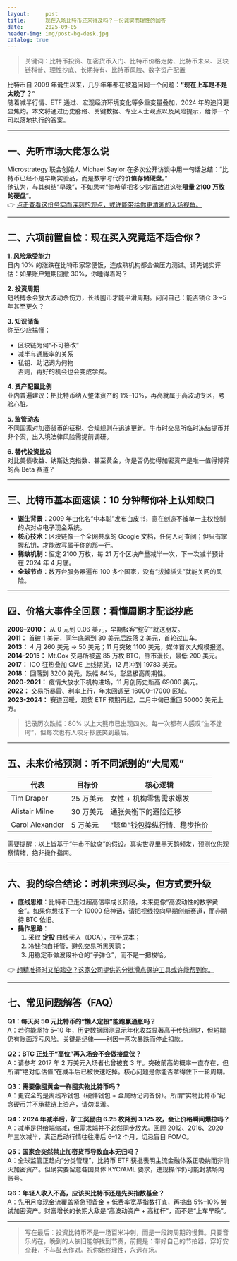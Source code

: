 ```yaml
---
layout:     post
title:      现在入场比特币还来得及吗？一份诚实而理性的回答
date:       2025-09-05
header-img: img/post-bg-desk.jpg
catalog: true
---
```


> 关键词：比特币投资、加密货币入门、比特币价格走势、比特币未来、区块链科普、理性抄底、长期持有、比特币风险、数字资产配置

比特币自 2009 年诞生以来，几乎年年都在被追问同一个问题：**“现在上车是不是太晚了？”**  
随着减半行情、ETF 通过、宏观经济环境变化等多重变量叠加，2024 年的追问更显焦灼。本文将通过历史脉络、关键数据、专业人士观点以及风险提示，给你一个可以落地执行的答案。

---

## 一、先听市场大佬怎么说

Microstrategy 联合创始人 Michael Saylor 在多次公开访谈中用一句话总结：“比特币已经不是早期实验品，而是数字时代的**价值存储硬盘**。”  
他认为，与其纠结“早晚”，不如思考“你希望把多少财富放进这张**限量 2100 万枚的硬盘**”。  
👉 [点击查看这份务实而深刻的观点，或许能带给你更清晰的入场视角。](https://okxdog.com/)

---

## 二、六项前置自检：现在买入究竟适不适合你？

**1. 风险承受能力**  
日内 10% 的涨跌在比特币家常便饭，连成熟机构都会做压力测试。请先诚实评估：如果账户短期回撤 30%，你睡得着吗？

**2. 投资周期**  
短线搏杀会放大波动杀伤力，长线囤币才能平滑周期。问问自己：能否锁仓 3～5 年甚至更久？

**3. 知识储备**  
你至少应搞懂：  
- 区块链为何“不可篡改”  
- 减半与通胀率的关系  
- 私钥、助记词为何物  
否则，再好的机会也会变成学费。

**4. 资产配置比例**  
业内普遍建议：把比特币纳入整体资产的 1%–10%，再高就属于高波动专区，考验心脏。

**5. 监管动态**  
不同国家对加密货币的征税、合规规则在迅速更新。牛市时交易所临时冻结提币并非个案，出入境法律风险需提前调研。

**6. 替代投资比较**  
对比美债收益、纳斯达克指数、甚至黄金，你是否仍觉得加密资产是唯一值得博弈的高 Beta 赛道？

---

## 三、比特币基本面速读：10 分钟帮你补上认知缺口

- **诞生背景**：2009 年由化名“中本聪”发布白皮书，意在创造不被单一主权控制的点对点电子现金系统。  
- **核心技术**：区块链像一个全网共享的 Google 文档，任何人可查阅；但只有掌握私钥，才能改写属于你的那一行。  
- **稀缺机制**：恒定 2100 万枚，每 21 万个区块产量减半一次，下一次减半预计在 2024 年 4 月底。  
- **全球节点**：数万台服务器遍布 100 多个国家，没有“拔掉插头”就能关网的风险。

---

## 四、价格大事件全回顾：看懂周期才配谈抄底

**2009–2010：** 从 0 元到 0.06 美元，早期极客“挖矿”就送朋友。  
**2011：** 首破 1 美元，同年底飙到 30 美元后跌落 2 美元，首轮过山车。  
**2013：** 4 月 260 美元 → 50 美元；11 月突破 1100 美元，媒体首次大规模报道。  
**2014–2015：** Mt.Gox 交易所被盗 85 万枚 BTC，熊市漫长，最低 200 美元。  
**2017：**  ICO 狂热叠加 CME 上线期货，12 月冲到 19783 美元。  
**2018：** 回落到 3200 美元，跌幅 84%，彰显极高周期性。  
**2020-2021：** 疫情大放水下机构进场，11 月创历史新高 69000 美元。  
**2022：** 交易所暴雷、利率上行，年末回调至 16000–17000 区域。  
**2023-2024：** 赛道回暖，现货 ETF 预期再起，二月中旬已重回 50000 美元上方。  

> 记录历次跌幅：80% 以上大熊市已出现四次。每一次都有人感叹“生不逢时”，但每次也有人咬牙抄底笑到最后。

---

## 五、未来价格预测：听不同派别的“大局观”

| 代表 | 目标价 | 核心逻辑 |
|------|--------|----------|
| Tim Draper | 25 万美元 | 女性 + 机构零售需求爆发 |
| Alistair Milne | 30 万美元 | 通胀失衡下的避险迁移 |
| Carol Alexander | 5 万美元 | “鲸鱼”钱包操纵行情、稳步抬价 |

需要提醒：以上皆基于“牛市不缺席”的假设。真实世界里黑天鹅频发，预测仅供观察情绪，绝非操作指南。

---

## 六、**我的综合结论：时机未到尽头，但方式要升级**

- **底线思维**：比特币已走过超高倍率成长阶段，未来更像“高波动性的数字黄金”。如果你想找下一个 10000 倍神话，请把视线投向早期创新赛道，而非期待 BTC 依旧。  
- **操作思路**：  
  1. 采取 **定投** 曲线买入（DCA），拉平成本；  
  2. 冷钱包自托管，避免交易所黑天鹅；  
  3. 用稳定币做波段补仓的“子弹仓”，而不是一把梭哈。  

👉 [想精准择时又怕踏空？这家公司提供的分批滑点保护工具或许能帮到你。](https://okxdog.com/)

---

## 七、常见问题解答（FAQ）

**Q1：每天买 50 元比特币的“懒人定投”能跑赢通胀吗？**  
A：若你能坚持 5–10 年，历史数据回测显示年化收益显著高于传统理财，但短期仍有账面浮亏风险。关键是纪律——别因一两次暴跌而停止扣款。

**Q2：BTC 正处于“高位”再入场会不会做接盘侠？**  
A：请参考 2017 年 2 万美元入场者也曾被套 3 年。突破前高的概率一直存在，但所谓“绝对低估值”在减半后已被快速吃掉。核心问题是你能否拿得住下一轮周期。

**Q3：需要像囤黄金一样囤实物比特币吗？**  
A：更安全的是离线冷钱包（硬件钱包 + 金属助记词备份）。所谓“实物比特币”纪念硬币并不承载链上资产，请勿混淆。

**Q4：2024 年减半后，矿工奖励由 6.25 枚降到 3.125 枚，会让价格瞬间爆拉吗？**  
A：减半是供给端缩减，但需求端并不必然同步放大。回顾 2012、2016、2020 年三次减半，真正启动行情往往滞后 6–12 个月，切忌盲目 FOMO。

**Q5：国家会突然禁止加密货币导致血本无归吗？**  
A：全球监管正趋向“分类管理”，比特币 ETF 获批表明主流金融体系正吸纳而非消灭加密资产。但确实要留意各国具体 KYC/AML 要求，违规操作仍可能封禁场内账号。

**Q6：年轻人收入不高，应该买比特币还是先买指数基金？**  
A：先用月度现金流覆盖紧急预备金 + 低费率宽基指数打底，再挑出 5%–10% 尝试加密资产。财富增长的长期大敌是“高波动资产 + 高杠杆”，而不是“上车早晚”。

---

> 写在最后：投资比特币不是一场百米冲刺，而是一段跨周期的慢舞。只要音乐尚在，晚到的人依旧能够找到节奏，前提是：带好自己的节拍器，穿好安全鞋，不与鼓点作对。祝你始终理性，永远在场。